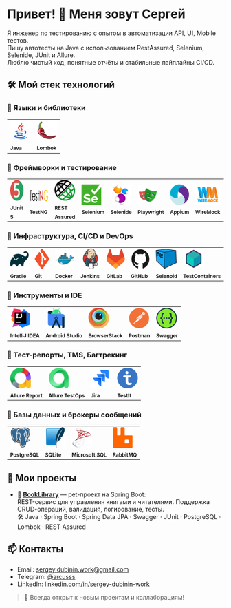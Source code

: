 # Привет! 👋 Меня зовут Сергей

Я инженер по тестированию с опытом в автоматизации API, UI, Mobile тестов. \
Пишу автотесты на Java с использованием RestAssured, Selenium, Selenide, JUnit и Allure. \
Люблю чистый код, понятные отчёты и стабильные пайплайны CI/CD.
<!--
Добавить что могу в настройку контейнеров, пайплайнов и интеграции
-->

## 🛠️ Мой стек технологий

### 🔹 Языки и библиотеки
<table>
  <tr>
    <td>
      <img src="images/languages/icons8-java-48.png" alt="Java" title="Java" height="48"/><br>
      <sub><b>Java</b></sub>
    </td>
    <td>
      <img src="images/languages/lombok.png" alt="Lombok" title="Lombok" height="48"/><br>
      <sub><b>Lombok</b></sub>
    </td>
  </tr>
</table>

### 🔹 Фреймворки и тестирование

<table>
  <tr>
    <td>
      <img src="images/frameworks/junit5-logo.png" alt="JUnit 5" title="JUnit 5" height="48"/><br>
      <sub><b>JUnit 5</b></sub>
    </td>
    <td>
      <img src="images/frameworks/TestNG.png" alt="TestNG" title="TestNG" height="48"/><br>
      <sub><b>TestNG</b></sub>
    </td>
    <td>
      <img src="images/frameworks/rest_assured.png" alt="REST Assured" title="REST Assured" height="48"/><br>
      <sub><b>REST Assured</b></sub>
    </td>
    <td>
      <img src="images/frameworks/Selenium_Logo.png" alt="Selenium" title="Selenium" height="48"/><br>
      <sub><b>Selenium</b></sub>
    </td>
    <td>
      <img src="images/frameworks/selenide-logo-big.png" alt="Selenide" title="Selenide" height="48"/><br>
      <sub><b>Selenide</b></sub>
    </td>
    <td>
      <img src="images/frameworks/playwright-logo.svg" alt="Playwright" title="Playwright" height="48"/><br>
      <sub><b>Playwright</b></sub>
    </td>
    <td>
      <img src="images/frameworks/appium.svg" alt="Appium" title="Appium" height="48"/><br>
      <sub><b>Appium</b></sub>
    </td>
    <td>
      <img src="images/frameworks/WireMock_Logo.svg" alt="WireMock" title="WireMock" height="48"/><br>
      <sub><b>WireMock</b></sub>
    </td>
  </tr>
</table>

### 🔹 Инфраструктура, CI/CD и DevOps

<table>
  <tr>
    <td>
      <img src="images/infrastructure/gradle-original.svg" alt="Gradle" title="Gradle" height="48"/><br>
      <sub><b>Gradle</b></sub>
    </td>
    <td>
      <img src="images/infrastructure/git-original.svg" alt="Git" title="Git" height="48"/><br>
      <sub><b>Git</b></sub>
    </td>
    <td>
      <img src="images/infrastructure/docker-original.svg" alt="Docker" title="Docker" height="48"/><br>
      <sub><b>Docker</b></sub>
    </td>
    <td>
      <img src="images/infrastructure/jenkins-original.svg" alt="Jenkins" title="Jenkins" height="48"/><br>
      <sub><b>Jenkins</b></sub>
    </td>
    <td>
      <img src="images/infrastructure/gitlab-original.svg" alt="GitLab" title="GitLab" height="48"/><br>
      <sub><b>GitLab</b></sub>
    </td>
    <td>
      <img src="images/infrastructure/github-original.svg" alt="GitHub" title="GitHub" height="48"/><br>
      <sub><b>GitHub</b></sub>
    </td>
    <td>
      <img src="images/infrastructure/Selenoid.svg" alt="Selenoid" title="Selenoid" height="48"/><br>
      <sub><b>Selenoid</b></sub>
    </td>
    <td>
      <img src="images/infrastructure/TestContainers.png" alt="TestContainers" title="TestContainers" height="48"/><br>
      <sub><b>TestContainers</b></sub>
    </td>
  </tr>
</table>


### 🔹 Инструменты и IDE

<table>
  <tr>
    <td>
      <img src="images/ide/intellij-original.svg" alt="IntelliJ IDEA" title="IntelliJ IDEA" height="48"/><br>
      <sub><b>IntelliJ IDEA</b></sub>
    </td>
    <td>
      <img src="images/ide/androidstudio-original.svg" alt="Android Studio" title="Android Studio" height="48"/><br>
      <sub><b>Android Studio</b></sub>
    </td>
    <td>
      <img src="images/ide/browserstack.svg" alt="BrowserStack" title="BrowserStack" height="48"/><br>
      <sub><b>BrowserStack</b></sub>
    </td>
    <td>
      <img src="images/ide/postman-original.svg" alt="Postman" title="Postman" height="48"/><br>
      <sub><b>Postman</b></sub>
    </td>
    <td>
      <img src="images/ide/swagger-original.svg" alt="Swagger" title="Swagger" height="48"/><br>
      <sub><b>Swagger</b></sub>
    </td>
  </tr>
</table>

### 🔹 Тест-репорты, TMS, Багтрекинг

<table>
  <tr>
    <td>
      <img src="images/testreportsandtms/allureReport.png" alt="Allure Report" title="Allure Report" height="48"/><br>
      <sub><b>Allure Report</b></sub>
    </td>
    <td>
      <img src="images/testreportsandtms/allureTestOps.png" alt="Allure TestOps" title="Allure TestOps" height="48"/><br>
      <sub><b>Allure TestOps</b></sub>
    </td>
    <td>
      <img src="images/testreportsandtms/jira-original.svg" alt="Jira" title="Jira" height="48"/><br>
      <sub><b>Jira</b></sub>
    </td>
    <td>
      <img src="images/testreportsandtms/testit_logo_icon_blue.png" alt="TestIt" title="TestIt" height="48"/><br>
      <sub><b>TestIt</b></sub>
    </td>
  </tr>
</table>

### 🔹 Базы данных и брокеры сообщений

<table>
  <tr>
    <td>
      <img src="images/dbandbrokers/postgresql-original.svg" alt="PostgreSQL" title="PostgreSQL" height="48"/><br>
      <sub><b>PostgreSQL</b></sub>
    </td>
    <td>
      <img src="images/dbandbrokers/sqlite-original.svg" alt="SQLite" title="SQLite" height="48"/><br>
      <sub><b>SQLite</b></sub>
    </td>
    <td>
      <img src="images/dbandbrokers/microsoftsqlserver-original.svg" alt="Microsoft SQL" title="Microsoft SQL" height="48"/><br>
      <sub><b>Microsoft SQL</b></sub>
    </td>
    <td>
      <img src="images/dbandbrokers/rabbitmq-original.svg" alt="RabbitMQ" title="RabbitMQ" height="48"/><br>
      <sub><b>RabbitMQ</b></sub>
    </td>
  </tr>
</table>

<!--
Icons here:
https://github.com/devicons/devicon/tree/master/icons
-->
<!--
Добавить ещё каким то способом дополнительные библиотеки, у которых нет картинок
Owner
jdbc
+ Пройтись по всем проектам, посмотреть, какие библиотеки там использованы
-->


## 📌 Мои проекты
- 🔹 **[BookLibrary](https://github.com/sergey-dubinin-work/qaguru_basic_homeTask_custom_Spring_API_Service_BookLibrary)** — pet-проект на Spring Boot:\
  REST-сервис для управления книгами и читателями. Поддержка CRUD-операций, валидация, логирование, тесты.  
  🛠 Java · Spring Boot · Spring Data JPA · Swagger · JUnit · PostgreSQL · Lombok · REST Assured
<!--
- - Автоматизация тестирования API - RestAssured
- Автоматизация тестирования WEB - Selenide
- Автоматизация тестирования WEB - Playwright
- Автоматизация тестирования MOBILE - Appium
- Веб сервис на Spring boot - Book Library
-->
## 📫 Контакты
- Email: sergey.dubinin.work@gmail.com
- Telegram: [@arcusss](https://t.me/arcusss)
- LinkedIn: [linkedin.com/in/sergey-dubinin-work](https://linkedin.com/in/sergey-dubinin-work)

> 🧠 Всегда открыт к новым проектам и коллаборациям!



<!--
**sergey-dubinin-work/sergey-dubinin-work** is a ✨ _special_ ✨ repository because its `README.md` (this file) appears on your GitHub profile.

Here are some ideas to get you started:

- 🔭 I’m currently working on ...
- 🌱 I’m currently learning ...
- 👯 I’m looking to collaborate on ...
- 🤔 I’m looking for help with ...
- 💬 Ask me about ...
- 📫 How to reach me: ...
- 😄 Pronouns: ...
- ⚡ Fun fact: ...
-->
